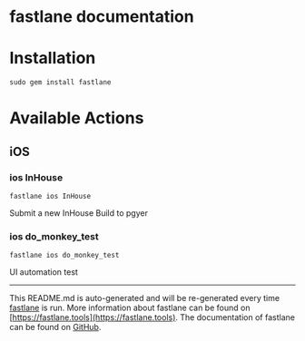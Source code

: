 fastlane documentation
================
# Installation
```
sudo gem install fastlane
```
# Available Actions
## iOS
### ios InHouse
```
fastlane ios InHouse
```
Submit a new InHouse Build to pgyer
### ios do_monkey_test
```
fastlane ios do_monkey_test
```
UI automation test

----

This README.md is auto-generated and will be re-generated every time [fastlane](https://fastlane.tools) is run.
More information about fastlane can be found on [https://fastlane.tools](https://fastlane.tools).
The documentation of fastlane can be found on [GitHub](https://github.com/fastlane/fastlane/tree/master/fastlane).
